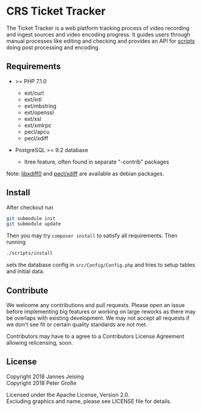 CRS Ticket Tracker
==================

The Ticket Tracker is a web platform tracking process of video recording and
ingest sources and video encoding progress. It guides users through manual processes like editing and checking and provides an API for [scripts](https://github.com/crs-tools/crs-scripts) doing post processing and encoding.


Requirements
------------

- \>= PHP 7.1.0
  - ext/curl
  - ext/intl
  - ext/mbstring
  - ext/openssl
  - ext/xsl
  - ext/xmlrpc
  - pecl/apcu
  - pecl/xdiff

- PostgreSQL >= 9.2 database
  - ltree feature, often found in separate "-contrib" packages

Note: [libxdiff0](https://github.com/a-tze/libxdiff ) and [pecl/xdiff](https://github.com/a-tze/php7-xdiff) are available as debian packages.


Install
-------
After checkout run

```bash
git submodule init
git submodule update
```

Then you may try `composer install` to satisfy all requirements. Then running

```bash
./scripts/install
```

sets the database config in `src/Config/Config.php` and tries to setup tables
and initial data.


Contribute
----------

We welcome any contributions and pull requests.
Please open an issue before implementing big features or working on large
reworks as there may be overlaps with existing development.
We may not accept all requests if we don't see fit or certain quality standards
are not met.

Contributors may have to a agree to a Contributors License Agreement allowing
relicensing, soon.


License
-------

Copyright 2018 Jannes Jeising  
Copyright 2018 Peter Große

Licensed under the Apache License, Version 2.0.  
Excluding graphics and name, please see LICENSE file for details.
